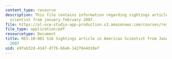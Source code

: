 ```yaml
---
content_type: resource
description: This file contains information regarding sightings article in american
  scientist from january-february 2007.
file: https://ol-ocw-studio-app-production.s3.amazonaws.com/courses/res-10-001-making-science-and-engineering-pictures-a-practical-guide-to-presenting-your-work-spring-2016/e9fab32d4147d77b66e614278e4d10ef_MITRES_10_001S16_JanFeb07.pdf
file_type: application/pdf
resourcetype: Document
title: RES.10-001 S16 Sightings article in American Scientist from January-February
  2007
uid: e9fab32d-4147-d77b-66e6-14278e4d10ef
---
```

